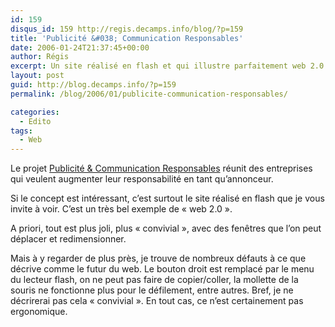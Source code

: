 ```yaml
---
id: 159
disqus_id: 159 http://regis.decamps.info/blog/?p=159
title: 'Publicité &#038; Communication Responsables'
date: 2006-01-24T21:37:45+00:00
author: Régis
excerpt: Un site réalisé en flash et qui illustre parfaitement web 2.0
layout: post
guid: http://blog.decamps.info/?p=159
permalink: /blog/2006/01/publicite-communication-responsables/

categories:
  - Edito
tags:
  - Web
---
```

Le projet [Publicité & Communication Responsables](http://www.communicationresponsable.com/) réunit des entreprises qui veulent augmenter leur responsabilité en tant qu’annonceur.

Si le concept est intéressant, c’est surtout le site réalisé en flash que je vous invite à voir. C’est un très bel exemple de « web 2.0 ».

A priori, tout est plus joli, plus « convivial », avec des fenêtres que l’on peut déplacer et redimensionner.

Mais à y regarder de plus près, je trouve de nombreux défauts à ce que décrive comme le futur du web. Le bouton droit est remplacé par le menu du lecteur flash, on ne peut pas faire de copier/coller, la mollette de la souris ne fonctionne plus pour le défilement, entre autres. Bref, je ne décrirerai pas cela « convivial ». En tout cas, ce n’est certainement pas ergonomique.
